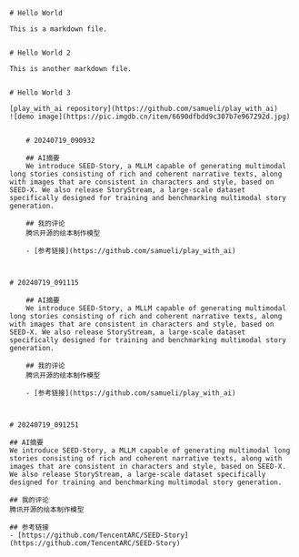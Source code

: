 

    # Hello World

    This is a markdown file.
    

    # Hello World 2

    This is another markdown file.
    

    # Hello World 3

    [play_with_ai repository](https://github.com/samueli/play_with_ai)
    ![demo image](https://pic.imgdb.cn/item/6690dfbdd9c307b7e967292d.jpg)
    

        # 20240719_090932
        
        ## AI摘要
        We introduce SEED-Story, a MLLM capable of generating multimodal long stories consisting of rich and coherent narrative texts, along with images that are consistent in characters and style, based on SEED-X. We also release StoryStream, a large-scale dataset specifically designed for training and benchmarking multimodal story generation.
        
        ## 我的评论
        腾讯开源的绘本制作模型
        
        - [参考链接](https://github.com/samueli/play_with_ai)
        
    

    # 20240719_091115
    
        ## AI摘要
        We introduce SEED-Story, a MLLM capable of generating multimodal long stories consisting of rich and coherent narrative texts, along with images that are consistent in characters and style, based on SEED-X. We also release StoryStream, a large-scale dataset specifically designed for training and benchmarking multimodal story generation.
        
        ## 我的评论
        腾讯开源的绘本制作模型
        
        - [参考链接](https://github.com/samueli/play_with_ai)
        
    

    # 20240719_091251
    
    ## AI摘要
    We introduce SEED-Story, a MLLM capable of generating multimodal long stories consisting of rich and coherent narrative texts, along with images that are consistent in characters and style, based on SEED-X. We also release StoryStream, a large-scale dataset specifically designed for training and benchmarking multimodal story generation.
        
    ## 我的评论
    腾讯开源的绘本制作模型
        
    ## 参考链接
    - [https://github.com/TencentARC/SEED-Story](https://github.com/TencentARC/SEED-Story)
        
    